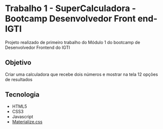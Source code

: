 # Trabalho 1 - SuperCalculadora - Bootcamp Desenvolvedor Front end- IGTI
  Projeto realizado de primeiro trabalho do Módulo 1 do bootcamp de Desenvolvedor Frontend do IGTI
## Objetivo
Criar uma calculadora que recebe dois números e mostrar na tela 12 opções de resultados

## Tecnologia 
 * HTML5
 * CSS3
 * Javascript
 * [Materialize.css](https://materializecss.com/getting-started.html)

